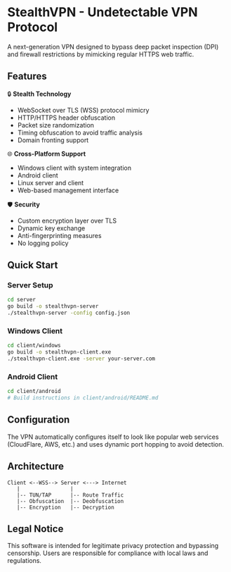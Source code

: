 # StealthVPN - Undetectable VPN Protocol

A next-generation VPN designed to bypass deep packet inspection (DPI) and firewall restrictions by mimicking regular HTTPS web traffic.

## Features

🔒 **Stealth Technology**
- WebSocket over TLS (WSS) protocol mimicry
- HTTP/HTTPS header obfuscation
- Packet size randomization
- Timing obfuscation to avoid traffic analysis
- Domain fronting support

🌐 **Cross-Platform Support**
- Windows client with system integration
- Android client
- Linux server and client
- Web-based management interface

🛡️ **Security**
- Custom encryption layer over TLS
- Dynamic key exchange
- Anti-fingerprinting measures
- No logging policy

## Quick Start

### Server Setup
```bash
cd server
go build -o stealthvpn-server
./stealthvpn-server -config config.json
```

### Windows Client
```bash
cd client/windows
go build -o stealthvpn-client.exe
./stealthvpn-client.exe -server your-server.com
```

### Android Client
```bash
cd client/android
# Build instructions in client/android/README.md
```

## Configuration

The VPN automatically configures itself to look like popular web services (CloudFlare, AWS, etc.) and uses dynamic port hopping to avoid detection.

## Architecture

```
Client <--WSS--> Server <---> Internet
   |                |
   |-- TUN/TAP      |-- Route Traffic
   |-- Obfuscation  |-- Deobfuscation
   |-- Encryption   |-- Decryption
```

## Legal Notice

This software is intended for legitimate privacy protection and bypassing censorship. Users are responsible for compliance with local laws and regulations. 